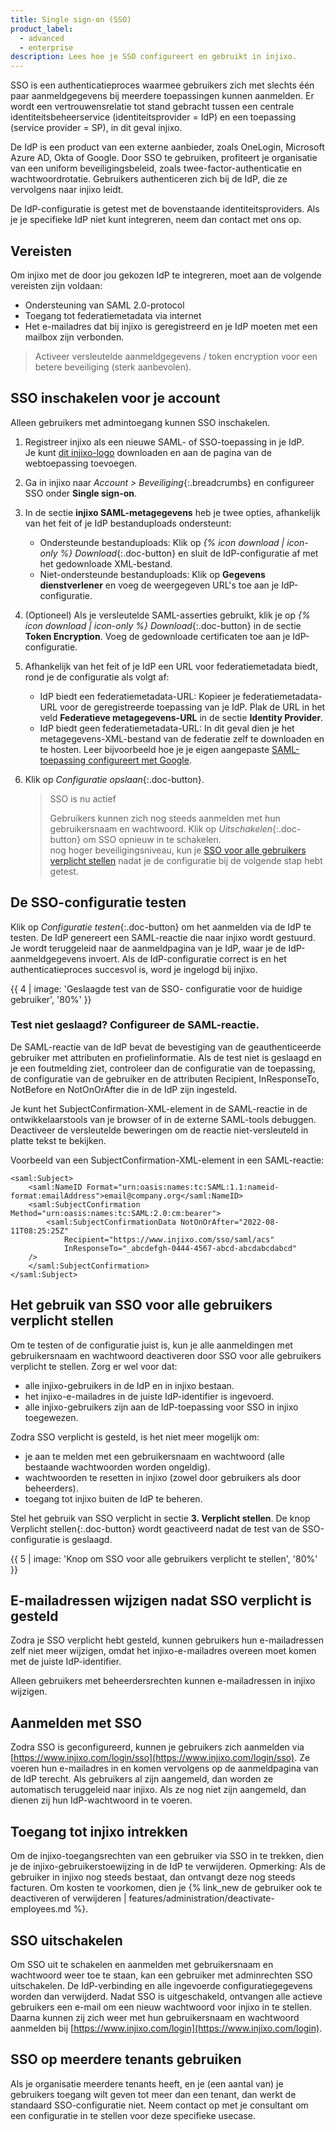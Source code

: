 ```yaml
---
title: Single sign-on (SSO)
product_label:
  - advanced
  - enterprise
description: Lees hoe je SSO configureert en gebruikt in injixo.
---
```


SSO is een authenticatieproces waarmee gebruikers zich met slechts één paar aanmeldgegevens bij meerdere toepassingen kunnen aanmelden. Er wordt een vertrouwensrelatie tot stand gebracht tussen een centrale identiteitsbeheerservice (identiteitsprovider = IdP) en een toepassing (service provider = SP), in dit geval injixo.

De IdP is een product van een externe aanbieder, zoals OneLogin, Microsoft Azure AD, Okta of Google. Door SSO te gebruiken, profiteert je organisatie van een uniform beveiligingsbeleid, zoals twee-factor-authenticatie en wachtwoordrotatie. Gebruikers authenticeren zich bij de IdP, die ze vervolgens naar injixo leidt.

De IdP-configuratie is getest met de bovenstaande identiteitsproviders. Als je je specifieke IdP niet kunt integreren, neem dan contact met ons op.

## Vereisten

Om injixo met de door jou gekozen IdP te integreren, moet aan de volgende vereisten zijn voldaan:

- Ondersteuning van SAML 2.0-protocol
- Toegang tot federatiemetadata via internet 
- Het e-mailadres dat bij injixo is geregistreerd en je IdP moeten met een mailbox zijn verbonden.

> Activeer versleutelde aanmeldgegevens / token encryption voor een betere beveiliging (sterk aanbevolen).

## SSO inschakelen voor je account

Alleen gebruikers met admintoegang kunnen SSO inschakelen.

1. Registreer injixo als een nieuwe SAML- of SSO-toepassing in je IdP.  
   Je kunt [dit injixo-logo](/assets/img/common/injixo-logo.png) downloaden en aan de pagina van de webtoepassing toevoegen.

2. Ga in injixo naar _Account > Beveiliging_{:.breadcrumbs} en configureer SSO onder **Single sign-on**.

3. In de sectie **injixo SAML-metagegevens** heb je twee opties, afhankelijk van het feit of je IdP bestanduploads ondersteunt:

   - Ondersteunde bestanduploads: Klik op _{% icon download | icon-only %} Download_{:.doc-button} en sluit de IdP-configuratie af met het gedownloade XML-bestand.
   - Niet-ondersteunde bestanduploads: Klik op **Gegevens dienstverlener** en voeg de weergegeven URL's toe aan je IdP-configuratie.

4. (Optioneel) Als je versleutelde SAML-asserties gebruikt, klik je op _{% icon download | icon-only %} Download_{:.doc-button} in de sectie **Token Encryption**. Voeg de gedownloade certificaten toe aan je IdP-configuratie.
5. Afhankelijk van het feit of je IdP een URL voor federatiemetadata biedt, rond je de configuratie als volgt af:

   - IdP biedt een federatiemetadata-URL: Kopieer je federatiemetadata-URL voor de geregistreerde toepassing van je IdP. Plak de URL in het veld **Federatieve metagegevens-URL** in de sectie **Identity Provider**.
   - IdP biedt geen federatiemetadata-URL:  In dit geval dien je het metagegevens-XML-bestand van de federatie zelf te downloaden en te hosten. Leer bijvoorbeeld hoe je je eigen aangepaste [SAML-toepassing configureert met Google](https://support.google.com/a/answer/6087519?hl=nl).

6. Klik op _Configuratie opslaan_{:.doc-button}.  
   > SSO is nu actief  
   >  
   > Gebruikers kunnen zich nog steeds aanmelden met hun gebruikersnaam en wachtwoord. Klik op _Uitschakelen_{:.doc-button} om SSO opnieuw in te schakelen.  
   > nog hoger beveiligingsniveau, kun je [SSO voor alle gebruikers verplicht stellen](#het-gebruik-van-sso-voor-alle-gebruikers-verplicht-stellen) nadat je de configuratie bij de volgende stap hebt getest.
   
## De SSO-configuratie testen

Klik op _Configuratie testen_{:.doc-button} om het aanmelden via de IdP te testen. De IdP genereert een SAML-reactie die naar injixo wordt gestuurd. Je wordt teruggeleid naar de aanmeldpagina van je IdP, waar je de IdP-aanmeldgegevens invoert. Als de IdP-configuratie correct is en het authenticatieproces succesvol is, word je ingelogd bij injixo.

{{ 4 | image: 'Geslaagde test van de SSO- configuratie voor de huidige gebruiker', '80%' }}

### Test niet geslaagd? Configureer de SAML-reactie.
<!-- A valid SubjectConfirmation was not found on this Response in our internal server logs -->

De SAML-reactie van de IdP bevat de bevestiging van de geauthenticeerde gebruiker met attributen en profielinformatie. Als de test niet is geslaagd en je een foutmelding ziet, controleer dan de configuratie van de toepassing, de configuratie van de gebruiker en de attributen Recipient, InResponseTo, NotBefore en NotOnOrAfter die in de IdP zijn ingesteld. 

Je kunt het SubjectConfirmation-XML-element in de SAML-reactie in de ontwikkelaarstools van je browser of in de externe SAML-tools debuggen. Deactiveer de versleutelde beweringen om de reactie niet-versleuteld in platte tekst te bekijken.

Voorbeeld van een SubjectConfirmation-XML-element in een SAML-reactie:

```
<saml:Subject>
    <saml:NameID Format="urn:oasis:names:tc:SAML:1.1:nameid-format:emailAddress">email@company.org</saml:NameID>
    <saml:SubjectConfirmation Method="urn:oasis:names:tc:SAML:2.0:cm:bearer">
        <saml:SubjectConfirmationData NotOnOrAfter="2022-08-11T08:25:25Z"
            Recipient="https://www.injixo.com/sso/saml/acs"
            InResponseTo="_abcdefgh-0444-4567-abcd-abcdabcdabcd"
    />
    </saml:SubjectConfirmation>
</saml:Subject>
```

## Het gebruik van SSO voor alle gebruikers verplicht stellen

Om te testen of de configuratie juist is, kun je alle aanmeldingen met gebruikersnaam en wachtwoord deactiveren door SSO voor alle gebruikers verplicht te stellen. Zorg er wel voor dat:

- alle injixo-gebruikers in de IdP en in injixo bestaan.
- het injixo-e-mailadres in de juiste IdP-identifier is ingevoerd.
- alle injixo-gebruikers zijn aan de IdP-toepassing voor SSO in injixo toegewezen.

Zodra SSO verplicht is gesteld, is het niet meer mogelijk om:

- je aan te melden met een gebruikersnaam en wachtwoord (alle bestaande wachtwoorden worden ongeldig).
- wachtwoorden te resetten in injixo (zowel door gebruikers als door beheerders).
- toegang tot injixo buiten de IdP te beheren.

Stel het gebruik van SSO verplicht in sectie **3\. Verplicht stellen**. De knop Verplicht stellen{:.doc-button} wordt geactiveerd nadat de test van de SSO-configuratie is geslaagd.

{{ 5 | image: 'Knop om SSO voor alle gebruikers verplicht te stellen', '80%' }}

## E-mailadressen wijzigen nadat SSO verplicht is gesteld

Zodra je SSO verplicht hebt gesteld, kunnen gebruikers hun e-mailadressen zelf niet meer wijzigen, omdat het injixo-e-mailadres overeen moet komen met de juiste IdP-identifier.

Alleen gebruikers met beheerdersrechten kunnen e-mailadressen in injixo wijzigen.

## Aanmelden met SSO

Zodra SSO is geconfigureerd, kunnen je gebruikers zich aanmelden via [https://www.injixo.com/login/sso](https://www.injixo.com/login/sso). Ze voeren hun e-mailadres in en komen vervolgens op de aanmeldpagina van de IdP terecht. Als gebruikers al zijn aangemeld, dan worden ze automatisch teruggeleid naar injixo. Als ze nog niet zijn aangemeld, dan dienen zij hun IdP-wachtwoord in te voeren.

## Toegang tot injixo intrekken

Om de injixo-toegangsrechten van een gebruiker via SSO in te trekken, dien je de injixo-gebruikerstoewijzing in de IdP te verwijderen. Opmerking: Als de gebruiker in injixo nog steeds bestaat, dan ontvangt deze nog steeds facturen. Om kosten te voorkomen, dien je {% link_new de gebruiker ook te deactiveren of verwijderen | features/administration/deactivate-employees.md %}.

## SSO uitschakelen

Om SSO uit te schakelen en aanmelden met gebruikersnaam en wachtwoord weer toe te staan, kan een gebruiker met adminrechten SSO uitschakelen. De IdP-verbinding en alle ingevoerde configuratiegegevens worden dan verwijderd. Nadat SSO is uitgeschakeld, ontvangen alle actieve gebruikers een e-mail om een nieuw wachtwoord voor injixo in te stellen. Daarna kunnen zij zich weer met hun gebruikersnaam en wachtwoord aanmelden bij [https://www.injixo.com/login](https://www.injixo.com/login).

## SSO op meerdere tenants gebruiken

Als je organisatie meerdere tenants heeft, en je (een aantal van) je gebruikers toegang wilt geven tot meer dan een tenant, dan werkt de standaard SSO-configuratie niet. Neem contact op met je consultant om een configuratie in te stellen voor deze specifieke usecase.

<!-- SSO for multiple tenants can be activated by the feature flag multi_tenant_sso, see also https://github.com/ivx/internal-support-documentation/tree/main/Cortex-->
